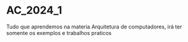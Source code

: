 # AC_2024_1
Tudo que aprendemos na materia Arquitetura de computadores, irá ter somente os exemplos e trabalhos praticos
